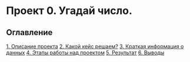 # Проект 0. Угадай число.

## Оглавление
[1. Описание проекта]()
[2. Какой кейс решаем?]()
[3. Краткая информация о данных]()
[4. Этапы работы над проектом]()
[5. Результат]()
[6. Выводы]()